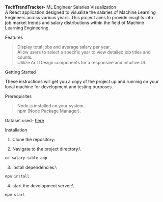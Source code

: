 ****TechTrendTracker-****  ML Engineer Salaries Visualization\
A React application designed to visualize the salaries of Machine Learning Engineers across various years. This project aims to provide insights into job market trends and salary distributions within the field of Machine Learning Engineering.

Features

>Display total jobs and average salary per year.\
>Allow users to select a specific year to view detailed job titles and counts.\
>Utilize Ant Design components for a responsive and intuitive UI.

Getting Started

These instructions will get you a copy of the project up and running on your local machine for development and testing purposes.

Prerequisites
>Node.js installed on your system.\
>npm (Node Package Manager).

Dataset used- [here](https://www.kaggle.com/datasets/chopper53/machine-learning-engineer-salary-in-2024)

Installation

1. Clone the repository:


2. Navigate to the project directory:\
```python
cd salary-table-app
```

3. install dependencies:\
```python
npm install
```

4. start the development server:\
```python
npm start
```

